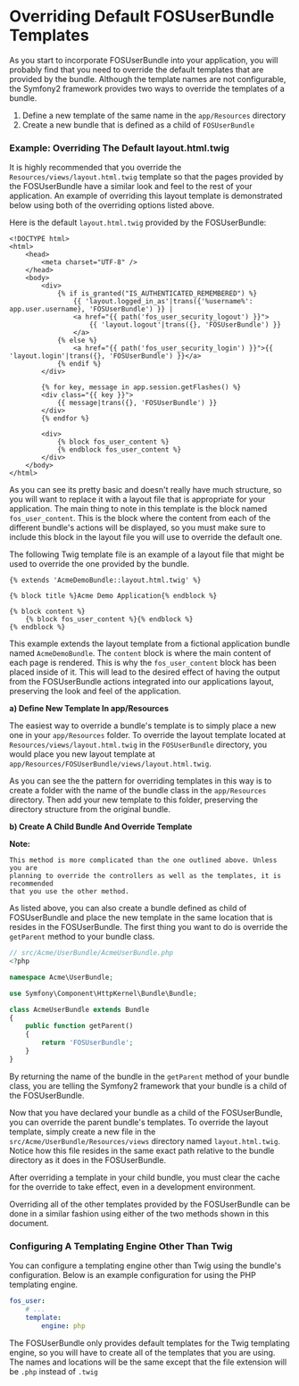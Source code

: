 Overriding Default FOSUserBundle Templates
==========================================

As you start to incorporate FOSUserBundle into your application, you will probably 
find that you need to override the default templates that are provided by 
the bundle. Although the template names are not configurable, the Symfony2 
framework provides two ways to override the templates of a bundle.

1. Define a new template of the same name in the `app/Resources` directory
2. Create a new bundle that is defined as a child of `FOSUserBundle`

### Example: Overriding The Default layout.html.twig

It is highly recommended that you override the `Resources/views/layout.html.twig` 
template so that the pages provided by the FOSUserBundle have a similar look and 
feel to the rest of your application. An example of overriding this layout template 
is demonstrated below using both of the overriding options listed above.

Here is the default `layout.html.twig` provided by the FOSUserBundle:

``` twig
<!DOCTYPE html>
<html>
    <head>
        <meta charset="UTF-8" />
    </head>
    <body>
        <div>
            {% if is_granted("IS_AUTHENTICATED_REMEMBERED") %}
                {{ 'layout.logged_in_as'|trans({'%username%': app.user.username}, 'FOSUserBundle') }} |
                <a href="{{ path('fos_user_security_logout') }}">
                    {{ 'layout.logout'|trans({}, 'FOSUserBundle') }}
                </a>
            {% else %}
                <a href="{{ path('fos_user_security_login') }}">{{ 'layout.login'|trans({}, 'FOSUserBundle') }}</a>
            {% endif %}
        </div>

        {% for key, message in app.session.getFlashes() %}
        <div class="{{ key }}">
            {{ message|trans({}, 'FOSUserBundle') }}
        </div>
        {% endfor %}

        <div>
            {% block fos_user_content %}
            {% endblock fos_user_content %}
        </div>
    </body>
</html>
```

As you can see its pretty basic and doesn't really have much structure, so you will 
want to replace it with a layout file that is appropriate for your application. The 
main thing to note in this template is the block named `fos_user_content`. This is 
the block where the content from each of the different bundle's actions will be 
displayed, so you must make sure to include this block in the layout file you will 
use to override the default one.

The following Twig template file is an example of a layout file that might be used 
to override the one provided by the bundle.

``` twig
{% extends 'AcmeDemoBundle::layout.html.twig' %}

{% block title %}Acme Demo Application{% endblock %}

{% block content %}
    {% block fos_user_content %}{% endblock %}
{% endblock %}
```

This example extends the layout template from a fictional application bundle named 
`AcmeDemoBundle`. The `content` block is where the main content of each page is rendered. 
This is why the `fos_user_content` block has been placed inside of it. This will 
lead to the desired effect of having the output from the FOSUserBundle actions 
integrated into our applications layout, preserving the look and feel of the 
application.

**a) Define New Template In app/Resources**

The easiest way to override a bundle's template is to simply place a new one in 
your `app/Resources` folder. To override the layout template located at 
`Resources/views/layout.html.twig` in the `FOSUserBundle` directory, you would place 
you new layout template at `app/Resources/FOSUserBundle/views/layout.html.twig`.

As you can see the the pattern for overriding templates in this way is to 
create a folder with the name of the bundle class in the `app/Resources` directory. 
Then add your new template to this folder, preserving the directory structure from the 
original bundle.

**b) Create A Child Bundle And Override Template**

**Note:** 

```
This method is more complicated than the one outlined above. Unless  you are 
planning to override the controllers as well as the templates, it is recommended 
that you use the other method.
```

As listed above, you can also create a bundle defined as child of FOSUserBundle 
and place the new template in the same location that is resides in the FOSUserBundle. 
The first thing you want to do is override the `getParent` method to your bundle 
class.

``` php
// src/Acme/UserBundle/AcmeUserBundle.php
<?php

namespace Acme\UserBundle;

use Symfony\Component\HttpKernel\Bundle\Bundle;

class AcmeUserBundle extends Bundle
{
    public function getParent()
    {
        return 'FOSUserBundle';
    }
}
```

By returning the name of the bundle in the `getParent` method of your bundle class, 
you are telling the Symfony2 framework that your bundle is a child of the FOSUserBundle.

Now that you have declared your bundle as a child of the FOSUserBundle, you can override 
the parent bundle's templates. To override the layout template, simply create a new file 
in the `src/Acme/UserBundle/Resources/views` directory named `layout.html.twig`. Notice 
how this file resides in the same exact path relative to the bundle directory as it 
does in the FOSUserBundle.

After overriding a template in your child bundle, you must clear the cache for the override
to take effect, even in a development environment.

Overriding all of the other templates provided by the FOSUserBundle can be done 
in a similar fashion using either of the two methods shown in this document.

### Configuring A Templating Engine Other Than Twig

You can configure a templating engine other than Twig using the bundle's configuration. 
Below is an example configuration for using the PHP templating engine.

``` yaml
fos_user:
    # ...
    template:
        engine: php
```

The FOSUserBundle only provides default templates for the Twig templating engine, 
so you will have to create all of the templates that you are using. The names and 
locations will be the same except that the file extension will be `.php` instead of 
`.twig`